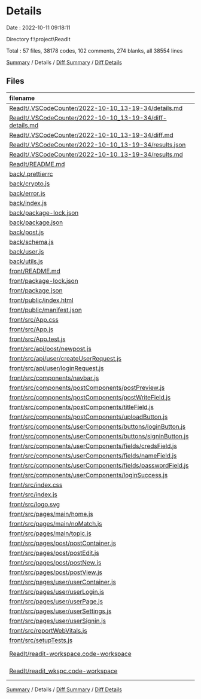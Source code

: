 # Details

Date : 2022-10-11 09:18:11

Directory f:\\project\\ReadIt

Total : 57 files,  38178 codes, 102 comments, 274 blanks, all 38554 lines

[Summary](results.md) / Details / [Diff Summary](diff.md) / [Diff Details](diff-details.md)

## Files
| filename | language | code | comment | blank | total |
| :--- | :--- | ---: | ---: | ---: | ---: |
| [ReadIt/.VSCodeCounter/2022-10-10_13-19-34/details.md](/ReadIt/.VSCodeCounter/2022-10-10_13-19-34/details.md) | Markdown | 59 | 0 | 6 | 65 |
| [ReadIt/.VSCodeCounter/2022-10-10_13-19-34/diff-details.md](/ReadIt/.VSCodeCounter/2022-10-10_13-19-34/diff-details.md) | Markdown | 9 | 0 | 6 | 15 |
| [ReadIt/.VSCodeCounter/2022-10-10_13-19-34/diff.md](/ReadIt/.VSCodeCounter/2022-10-10_13-19-34/diff.md) | Markdown | 12 | 0 | 7 | 19 |
| [ReadIt/.VSCodeCounter/2022-10-10_13-19-34/results.json](/ReadIt/.VSCodeCounter/2022-10-10_13-19-34/results.json) | JSON | 1 | 0 | 0 | 1 |
| [ReadIt/.VSCodeCounter/2022-10-10_13-19-34/results.md](/ReadIt/.VSCodeCounter/2022-10-10_13-19-34/results.md) | Markdown | 35 | 0 | 7 | 42 |
| [ReadIt/README.md](/ReadIt/README.md) | Markdown | 0 | 0 | 1 | 1 |
| [back/.prettierrc](/back/.prettierrc) | JSON | 0 | 0 | 1 | 1 |
| [back/crypto.js](/back/crypto.js) | JavaScript | 11 | 0 | 4 | 15 |
| [back/error.js](/back/error.js) | JavaScript | 7 | 0 | 2 | 9 |
| [back/index.js](/back/index.js) | JavaScript | 26 | 4 | 8 | 38 |
| [back/package-lock.json](/back/package-lock.json) | JSON | 4,679 | 0 | 1 | 4,680 |
| [back/package.json](/back/package.json) | JSON | 23 | 0 | 1 | 24 |
| [back/post.js](/back/post.js) | JavaScript | 53 | 19 | 20 | 92 |
| [back/schema.js](/back/schema.js) | JavaScript | 22 | 0 | 6 | 28 |
| [back/user.js](/back/user.js) | JavaScript | 100 | 13 | 29 | 142 |
| [back/utils.js](/back/utils.js) | JavaScript | 21 | 3 | 9 | 33 |
| [front/README.md](/front/README.md) | Markdown | 38 | 0 | 33 | 71 |
| [front/package-lock.json](/front/package-lock.json) | JSON | 32,216 | 0 | 1 | 32,217 |
| [front/package.json](/front/package.json) | JSON | 47 | 0 | 1 | 48 |
| [front/public/index.html](/front/public/index.html) | HTML | 20 | 23 | 1 | 44 |
| [front/public/manifest.json](/front/public/manifest.json) | JSON | 25 | 0 | 1 | 26 |
| [front/src/App.css](/front/src/App.css) | CSS | 22 | 0 | 5 | 27 |
| [front/src/App.js](/front/src/App.js) | JavaScript | 39 | 5 | 9 | 53 |
| [front/src/App.test.js](/front/src/App.test.js) | JavaScript | 7 | 0 | 2 | 9 |
| [front/src/api/post/newpost.js](/front/src/api/post/newpost.js) | JavaScript | 17 | 0 | 3 | 20 |
| [front/src/api/user/createUserRequest.js](/front/src/api/user/createUserRequest.js) | JavaScript | 15 | 0 | 4 | 19 |
| [front/src/api/user/loginRequest.js](/front/src/api/user/loginRequest.js) | JavaScript | 18 | 1 | 7 | 26 |
| [front/src/components/navbar.js](/front/src/components/navbar.js) | JavaScript | 227 | 1 | 13 | 241 |
| [front/src/components/postComponents/postPreview.js](/front/src/components/postComponents/postPreview.js) | JavaScript | 13 | 0 | 2 | 15 |
| [front/src/components/postComponents/postWriteField.js](/front/src/components/postComponents/postWriteField.js) | JavaScript | 24 | 0 | 3 | 27 |
| [front/src/components/postComponents/titleField.js](/front/src/components/postComponents/titleField.js) | JavaScript | 28 | 0 | 3 | 31 |
| [front/src/components/postComponents/uploadButton.js](/front/src/components/postComponents/uploadButton.js) | JavaScript | 10 | 17 | 4 | 31 |
| [front/src/components/userComponents/buttons/loginButton.js](/front/src/components/userComponents/buttons/loginButton.js) | JavaScript | 11 | 0 | 2 | 13 |
| [front/src/components/userComponents/buttons/signinButton.js](/front/src/components/userComponents/buttons/signinButton.js) | JavaScript | 11 | 0 | 2 | 13 |
| [front/src/components/userComponents/fields/credsField.js](/front/src/components/userComponents/fields/credsField.js) | JavaScript | 20 | 0 | 2 | 22 |
| [front/src/components/userComponents/fields/nameField.js](/front/src/components/userComponents/fields/nameField.js) | JavaScript | 20 | 0 | 2 | 22 |
| [front/src/components/userComponents/fields/passwordField.js](/front/src/components/userComponents/fields/passwordField.js) | JavaScript | 22 | 0 | 2 | 24 |
| [front/src/components/userComponents/loginSuccess.js](/front/src/components/userComponents/loginSuccess.js) | JavaScript | 28 | 0 | 5 | 33 |
| [front/src/index.css](/front/src/index.css) | CSS | 12 | 0 | 2 | 14 |
| [front/src/index.js](/front/src/index.js) | JavaScript | 12 | 3 | 3 | 18 |
| [front/src/logo.svg](/front/src/logo.svg) | XML | 1 | 0 | 0 | 1 |
| [front/src/pages/main/home.js](/front/src/pages/main/home.js) | JavaScript | 15 | 1 | 4 | 20 |
| [front/src/pages/main/noMatch.js](/front/src/pages/main/noMatch.js) | JavaScript | 17 | 0 | 3 | 20 |
| [front/src/pages/main/topic.js](/front/src/pages/main/topic.js) | JavaScript | 7 | 0 | 3 | 10 |
| [front/src/pages/post/postContainer.js](/front/src/pages/post/postContainer.js) | JavaScript | 7 | 0 | 3 | 10 |
| [front/src/pages/post/postEdit.js](/front/src/pages/post/postEdit.js) | JavaScript | 7 | 0 | 3 | 10 |
| [front/src/pages/post/postNew.js](/front/src/pages/post/postNew.js) | JavaScript | 16 | 1 | 5 | 22 |
| [front/src/pages/post/postView.js](/front/src/pages/post/postView.js) | JavaScript | 7 | 0 | 3 | 10 |
| [front/src/pages/user/userContainer.js](/front/src/pages/user/userContainer.js) | JavaScript | 7 | 0 | 3 | 10 |
| [front/src/pages/user/userLogin.js](/front/src/pages/user/userLogin.js) | JavaScript | 32 | 4 | 9 | 45 |
| [front/src/pages/user/userPage.js](/front/src/pages/user/userPage.js) | JavaScript | 11 | 0 | 3 | 14 |
| [front/src/pages/user/userSettings.js](/front/src/pages/user/userSettings.js) | JavaScript | 11 | 0 | 3 | 14 |
| [front/src/pages/user/userSignin.js](/front/src/pages/user/userSignin.js) | JavaScript | 42 | 3 | 8 | 53 |
| [front/src/reportWebVitals.js](/front/src/reportWebVitals.js) | JavaScript | 12 | 0 | 2 | 14 |
| [front/src/setupTests.js](/front/src/setupTests.js) | JavaScript | 1 | 4 | 1 | 6 |
| [ReadIt/readit-workspace.code-workspace](/ReadIt/readit-workspace.code-workspace) | JSON with Comments | 14 | 0 | 1 | 15 |
| [ReadIt/readit_wkspc.code-workspace](/ReadIt/readit_wkspc.code-workspace) | JSON with Comments | 11 | 0 | 0 | 11 |

[Summary](results.md) / Details / [Diff Summary](diff.md) / [Diff Details](diff-details.md)